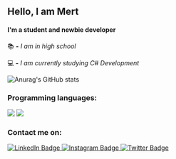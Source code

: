 ## Hello, I am Mert
#### I'm a student and newbie developer

 📚 **-** *I am in high school*
 
 💻 **-** *I am currently studying C# Development*


![Anurag's GitHub stats](https://github-readme-stats.vercel.app/api?username=mertmzzx&show_icons=true&theme=dark)

### Programming languages:
<p>
  <img src="https://img.shields.io/badge/C--Sharp-239120?style=for-the-badge&logo=csharp&logoColor=white" />
  <img src="https://img.shields.io/badge/JavaScript-323330?style=for-the-badge&logo=javascript&logoColor=F7DF1E" />
<!--<img src="https://img.shields.io/badge/HTML5-E34F26?style=for-the-badge&logo=html5&logoColor=white" /> --->

</p>


### Contact me on:
<div id="badges">
  <a href="your-linkedin-URL">
    <img src="https://img.shields.io/badge/LinkedIn-blue?style=for-the-badge&logo=linkedin&logoColor=white" alt="LinkedIn Badge"/>
  </a>
<a href="https://www.instagram.com/mertmzzx/">  
<img src="https://img.shields.io/badge/Instagram-pink?style=for-the-badge&logo=instagram&logoColor=white" alt="Instagram Badge"/>
 </a>
  <a href="https://twitter.com/wub_pwr">
    <img src="https://img.shields.io/badge/Twitter-blue?style=for-the-badge&logo=twitter&logoColor=white" alt="Twitter Badge"/>
  </a>
</div>

